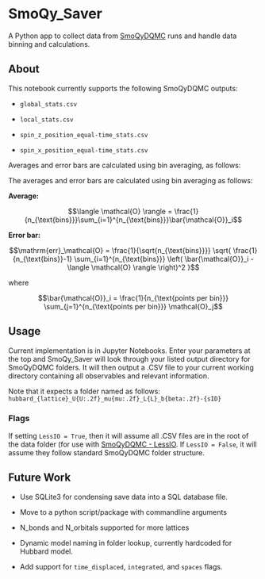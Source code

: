# SmoQy_Saver

A Python app to collect data from [SmoQyDQMC](www.github.com/SmoQySuite/SmoQyDQMC.jl) runs and handle data binning and calculations.

## About

This notebook currently supports the following SmoQyDQMC outputs:

- `global_stats.csv`

- `local_stats.csv`

- `spin_z_position_equal-time_stats.csv`

- `spin_x_position_equal-time_stats.csv`

Averages and error bars are calculated using bin averaging, as follows:

The averages and error bars are calculated using bin averaging as follows:

**Average:**

```math
\langle \mathcal{O} \rangle = \frac{1}{n_{\text{bins}}}\sum_{i=1}^{n_{\text{bins}}}\bar{\mathcal{O}}_i
```

**Error bar:**

```math
\mathrm{err}_\mathcal{O} = \frac{1}{\sqrt{n_{\text{bins}}}} \sqrt{ \frac{1}{n_{\text{bins}}-1} \sum_{i=1}^{n_{\text{bins}}} \left( \bar{\mathcal{O}}_i - \langle \mathcal{O} \rangle \right)^2 }
```

where

```math
\bar{\mathcal{O}}_i = \frac{1}{n_{\text{points per bin}}} \sum_{j=1}^{n_{\text{points per bin}}} \mathcal{O}_j
```

## Usage

Current implementation is in Jupyter Notebooks. Enter your parameters at the top and SmoQy_Saver will look through your listed output directory for SmoQyDQMC folders. It will then output a .CSV file to your current working directory containing all observables and relevant information.

Note that it expects a folder named as follows: `hubbard_{lattice}_U{U:.2f}_mu{mu:.2f}_L{L}_b{beta:.2f}-{sID}`

### Flags

If setting `LessIO = True`, then it will assume all .CSV files are in the root of the data folder (for use with [SmoQyDQMC - LessIO](https://www.github.com/swestastic/SmoQyDQMC.jl). If `LessIO = False`, it will assume they follow standard SmoQyDQMC folder structure.

## Future Work

- Use SQLite3 for condensing save data into a SQL database file.

- Move to a python script/package with commandline arguments

- N_bonds and N_orbitals supported for more lattices

- Dynamic model naming in folder lookup, currently hardcoded for Hubbard model.

- Add support for `time_displaced`, `integrated`, and `spaces` flags.
